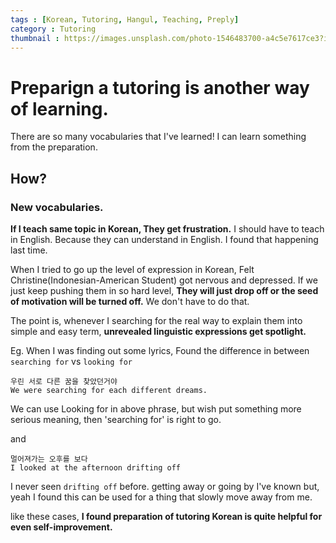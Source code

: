 ```yaml
---
tags : [Korean, Tutoring, Hangul, Teaching, Preply]
category : Tutoring
thumbnail : https://images.unsplash.com/photo-1546483700-a4c5e7617ce3?ixlib=rb-1.2.1&ixid=eyJhcHBfaWQiOjEyMDd9&auto=format&fit=crop&w=675&q=80
---
```


# Preparign a tutoring is another way of learning.
There are so many vocabularies that I've learned!
I can learn something from the preparation.

## How?

### New vocabularies.

**If I teach same topic in Korean, They get frustration.**
I should have to teach in English.
Because they can understand in English.
I found that happening last time.

When I tried to go up the level of expression in Korean,
Felt Christine(Indonesian-American Student) got nervous and depressed.
If we just keep pushing them in so hard level,
**They will just drop off or the seed of motivation will be turned off.**
We don't have to do that.

The point is, whenever I searching for the real way to explain them into simple and easy term, **unrevealed linguistic expressions get spotlight.**

Eg. When I was finding out some lyrics, Found the difference in between `searching for` vs `looking for`

```
우린 서로 다른 꿈을 찾았던거야
We were searching for each different dreams.
```
We can use Looking for in above phrase, but wish put something more serious meaning, then 'searching for' is right to go.

and 
```
멀어져가는 오후를 보다
I looked at the afternoon drifting off
```

I never seen `drifting off` before.
getting away or going by I've known but,
yeah I found this can be used for a thing that slowly move away from me.


like these cases, **I found preparation of tutoring Korean is quite helpful for even self-improvement.**
